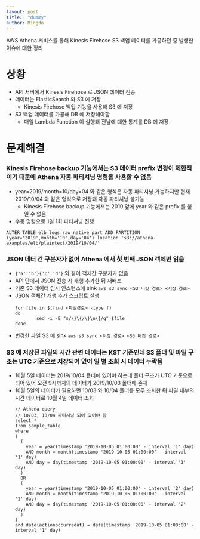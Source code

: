 ```yaml
---
layout: post
title:  "dummy"
author: Mingdo
---
```


AWS Athena 서비스를 통해 Kinesis Firehose S3 백업 데이터를 가공하던 중 발생한 이슈에 대한 정리

# 상황
- API 서버에서 Kinesis Firehose 로 JSON 데이터 전송
- 데이터는 ElasticSearch 와 S3 에 저장
    - Kinesis Firehose 백업 기능을 사용해 S3 에 저장
- S3 백업 데이터를 가공해 DB 에 저장해야함
    - 매일 Lambda Function 이 실행돼 전날에 대한 통계를 DB 에 저장 

# 문제해결
### Kinesis Firehose backup 기능에서는 S3 데이터 prefix 변경이 제한적이기 때문에 Athena 자동 파티셔닝 명령을 사용할 수 없음
- year=2019/month=10/day=04 와 같은 형식은 자동 파티셔닝 가능하지만 현재 2019/10/04 와 같은 형식으로 저장돼 자동 파티셔닝 불가능
    - Kinesis Firehose backup 기능에서는 2019 앞에 year 와 같은 prefix 를 붙일 수 없음
- 수동 명령으로 1일 1회 파티셔닝 진행
```
ALTER TABLE elb_logs_raw_native_part ADD PARTITION (year='2019',month='10',day='04') location 's3://athena-examples/elb/plaintext/2019/10/04/'
```

### JSON 데터 간 구분자가 없어 Athena 에서 첫 번째 JSON 객체만 읽음
- ```{'a':'b'}{'c':'d'}``` 와 같이 객체간 구분자가 없음
- API 단에서 JSON 전송 시 개행 추가한 뒤 재배포
- 기존 S3 데이터 임시 인스턴스에 sink ``` aws s3 sync <S3 버킷 경로> <저장 경로> ```
- JSON 객체간 개행 추가 스크립트 실행
    ``` 
    for file in $(find <파일경로> -type f)
    do 
            sed -i -E "s/\}\{/\}\n\{/g" $file
    done
    ```
- 변경한 파일 S3 에 sink ``` aws s3 sync <저장 경로> <S3 버킷 경로> ```

### S3 에 저장된 파일의 시간 관련 데이터는 KST 기준인데 S3 폴더 및 파일 구조는 UTC 기준으로 저장되어 있어 일 별 조회 시 데이터 누락됨
- 10월 5일 데이터는 2019/10/04 폴더에 있어야 하는데 폴더 구조가 UTC 기준으로 되어 있어 오전 9시까지의 데이터가 2019/10/03 폴더에 존재  
- 10월 5일의 데이터가 필요하면 10/03 와 10/04 폴더를 모두 조회한 뒤 파일 내부의 시간 데이터로 10월 4일 데이터 조회
  ```
  // Athena query
  // 10/03, 10/04 파티셔닝 되어 있어야 함
  select * 
  from sample_table 
  where 
  (
    (
      year = year(timestamp '2019-10-05 01:00:00' - interval '1' day)
      AND month = month(timestamp '2019-10-05 01:00:00' - interval '1' day)
      AND day = day(timestamp '2019-10-05 01:00:00' - interval '1' day)
    )
    OR 
    (
      year = year(timestamp '2019-10-05 01:00:00' - interval '2' day)
      AND month = month(timestamp '2019-10-05 01:00:00' - interval '2' day)
      AND day = day(timestamp '2019-10-05 01:00:00' - interval '2' day)
    )
  )
  and date(actionoccurredat) = date(timestamp '2019-10-05 01:00:00' - interval '1' day)
  ```
